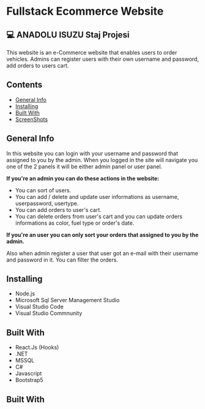 # Fullstack Ecommerce Website

💻 ANADOLU ISUZU Staj Projesi 
---


This website is an e-Commerce website that enables users to order vehicles. Admins can register users with their own username and password, add orders to users cart.

## Contents
+ [General Info](https://github.com/caglaozbb/fullstack-ecommerce#general-info)
+ [Installing](https://github.com/caglaozbb/fullstack-ecommerce#installing)
+ [Built With](https://github.com/caglaozbb/fullstack-ecommerce#built-with)
+ [ScreenShots](https://github.com/caglaozbb/fullstack-ecommerce#screenshots)

## General Info

In this website you can login with your username and password that assigned to you by the admin.
When you logged in the site will navigate you one of the 2 panels it will be either admin panel or user panel.

**If you're an admin you can do these actions in the website:**
+ You can sort of users. 
+  You can add / delete and update user informations as username, userpassword, usertype.
+ You can add orders to user's cart. 
+ You can delete orders from user's cart and you can update orders informations as color, fuel type or order's date.

**If you're an user you can only sort your orders that assigned to you by the admin.**

Also when admin register a user that user got an e-mail with their username and password in it.
You can filter the orders.

## Installing
+ Node.js
+ Microsoft Sql Server Management Studio
+ Visual Studio Code
+ Visual Studio Commnunity


## Built With

+ React.Js (Hooks)
+ .NET
+ MSSQL
+ C#
+ Javascript
+ Bootstrap5

## Built With
